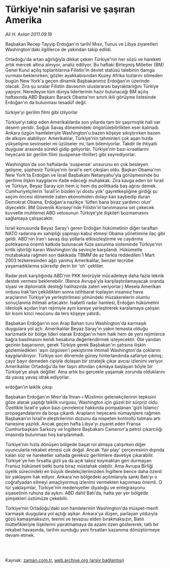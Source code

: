 # Türkiye'nin safarisi ve şaşıran Amerika

*Ali H. Aslan 2011.09.19*

<td class="columnist-detail">
<p>Başbakan Recep Tayyip Erdoğan'ın tarihî Mısır, Tunus ve Libya ziyaretleri Washington'daki ilgililerce de yakından takip edildi.</p>
<p>
<div id="haberMetinDiv">
<p>Ortadoğu'da artan ağırlığıyla dikkat çeken Türkiye'nin her sözü ve hareketi artık mercek altına alınıyor, analiz ediliyor. Bu haftaki Birleşmiş Milletler (BM) Genel Kurul açılış toplantılarına Filistin'in devlet statüsü talebinin damga vurması beklenirken, gözler ayakkabısından Kuzey Afrika tozlarını silmeden bugün New York'a geçen dinamik Başbakanımız Erdoğan'ın üzerinde olacak. Zira şu sıralar Filistin davasının uluslararası bayraktarlığını Türkiye yapıyor. Neredeyse tüm dünya liderlerinin hazır bulunacağı BM açılış haftasında ABD Başkanı Barack Obama'nın sınırlı ikili görüşme listesinde Erdoğan'ın da bulunması tesadüf değil. 
<p>türkiye'yi gerilim filmi gibi izliyorlar 
<p>Türkiye'yi takip eden Amerikalılarda son yıllarda tam bir şaşırmışlık hali var desem yeridir. Soğuk Savaş dönemindeki öngörülebilirlikten eser kalmadı. Ankara özgün hamleleriyle Washington'u bazen köşeye sıkıştırırken bazen de alkışını alabiliyor. Amerikalılar, Türkiye'nin tahminleri çok aşan hızda yükselişine sevinseler mi üzülseler mi, tam bilemiyorlar. Takdir ile ihtiyatlı duygular arasında sürekli gidip geliyorlar. Türkiye'nin bazı icraatlarını heyecanlı bir gerilim filmi (suspense-thriller) gibi seyrediyorlar.
<p> Washington'da son haftalarda 'suspense' unsurunu en çok besleyen gelişme, şüphesiz Türkiye'nin İsrail'e sert çıkışları oldu. Başkan Obama'nın New York'ta Erdoğan ve İsrail Başbakanı Netanyahu'yla görüşmesinde bu gerilime ilişkin kaygılarını ifade edeceği muhakkak. Zira kavga eden bir İsrail ve Türkiye, Beyaz Saray için hem iç hem dış politikada baş ağrısı demek. Cumhuriyetçilerin 'İsrail'in bizden iyi dostu yok' gayretkeşliğine girdiği şu seçim öncesi dönemde zaten ekonomiden dolayı kan kaybedip duran Demokrat Obama, Erdoğan'a nazikçe 'lütfen bana biraz yardımcı olun' diyecektir. BM Güvenlik Konseyi'nde Filistin'in tanınmasına set çekecek kuvvetle muhtemel ABD vetosunun Türkiye'yle ilişkileri bozmamasını sağlamaya çalışacaktır.
<p> İsrail konusunda Beyaz Saray'ı geren Erdoğan hükümetinin diğer taraftan NATO radarına ev sahipliği yapmayı kabul etmesi Obama yönetimine ilaç gibi geldi. ABD'nin İran'ı savaş dışı yollarla etkisizleştirme ve caydırma politikasına önemli katkıda bulunacak füze savunma sisteminde Türkiye'nin kritik işbirliği kararı Washington'da sevinçle karşılandı. Hükümetle mutabakata rağmen son dakikada TBMM'de az farkla reddedilen 1 Mart 2003 tezkeresinden ağzı yanmış Amerikalılar, benzer tecrübe yaşamadıklarına şükredip derin bir 'oh' çektiler.
<p>Radar jesti karşılığında ABD'nin PKK terörüyle mücadeleye daha fazla teknik destek vermesi beklenebilir. (Bence Avrupa'yla karşılaştırılamayacak oranda siyasi ve diplomatik desteği halihazırda zaten veriyorlar.) Mesela Amerikan ordusu Irak'tan çekildikten sonra istihbarat toplayan insansız hava araçlarının Türkiye'ye yerleştirilmesi yönündeki müzakerelerin olumlu sonuçlanma ihtimali artacaktır. İsabetli radar hamlesi, Erdoğan hükümetini ideolojik açıdan İran rejimiyle aynı kareye yerleştirerek karalamaya çalışan bir kısım kinci neoconu da ters köşeye yatırdı. 
<p> Başbakan Erdoğan'ın son Arap Baharı turu Washington'da karmaşık duygulara yol açtı. Amerikalılar Beyaz Saray'ın yakın temasta olduğu karizmatik bir bölge lideri olarak Erdoğan'ın hem halk hem de yeni rejimlerce bağra basılmasını kendi hesabına değerlendirmek isteyecektir. Öte yandan gezinin başarısının, gerek Türkiye gerek Başbakan'ın şahsına ilişkin gözlemledikleri 'aşırı özgüven'i pekiştirme ihtimali Washington'da çoklarını kaygılandırıyor. Türkiye son dönemde güney hinterlandında safariye çıkmış; çayır bayır demeden cipiyle dolaşan bir stratejik çıkar avcısı izlenimi veriyor. Amerikalılar Ortadoğu'da her taşın altından çıkmaya başlayan böyle bir Türkiye'ye alışık değiller. Ama artık bu gerçekle yaşamak zorunda olduklarını da yavaş yavaş idrak ediyorlar.
<p>erdoğan'ın laiklik çıkışı 
<p>Başbakan Erdoğan'ın Mısır'da İhvan-ı Müslimin gelenekçilerinin tepkisini göze alarak yaptığı laiklik vurgusu, Washington için güzel bir sürpriz oldu. Özellikle İsrail'e yakın bazı çevrelerce hakkında pompalanan 'gizli İslamcı' propagandalarını da boşa çıkardı. Arapların heyecanlı nümayişlere rağmen Başbakan'ın İsrail'e eleştirilerinin dozunu da nispeten kontrollü tutması artı hanesine yazıldı. Ancak geçen hafta Libya'yı ziyaret eden Fransa Cumhurbaşkanı Sarkozy ve İngiltere Başbakanı Cameron'a petrol çıkarcılığı imasında bulunması hoş karşılanmadı.
<p> Türkiye'nin hızla dönüşen bölgede başat rol almaya çalışırken diğer oyuncularla rekabet etmesi çok doğal. Ancak 'fair play' çerçevesinin dışında kalan söz ve hareketler sahada gereksiz gerilimlere davetiye çıkarabilir. Türkiye'ye her fırsatta gizli ya da açık takoz koymaktan geri durmayan Fransız hükümeti belki buna biraz müstahak olabilir. Ama Avrupa Birliği üyelik sürecindeki en büyük destekçilerimizden İngiltere bence daha özenli bir yaklaşımı hak ediyor. Ankara'nın bölgedeki açılımlarıyla sanki Batı'yı o coğrafyadan silmeyi amaçlıyormuş izlenimi vermekten kaçınması önemli. O tür yaklaşımlar, Türkiye'nin medeniyetler diyaloğu ve entegrasyonu siyasetinin ruhuna da aykırı. ABD dahil Batı'da, hatta yer yer bölgede şimşekleri üstümüze çekebilir.
<p> Türkiye'nin Ortadoğu'daki son hamlelerinin Washington'da müspet-menfi karmaşık duygulara yol açtığı aşikar. Ankara'ya düşen, parlayan yıldızıyla gözü kamaşmaksızın, teenni ve tevazuu elden bırakmaksızın, Batılı müttefikleriyle ilişkilerini yıpratmamaya da azami özen göstererek, tatlı bir rekabet havasında, tarihin sunduğu yeni fırsatları kazanıma dönüştürmeye devam etmek. </p></p></p></p></p></p></p></p></p></p></p></div>
</p>


<p><br>
		 </br></p></td>

Kaynak: [zaman.com.tr](http://zaman.com.tr/yazar.do?yazino=1181243), [web.archive.org (arşiv bağlantısı)](http://web.archive.org/web/20111229080009/http://www.zaman.com.tr:80/yazar.do?yazino=1181243)
